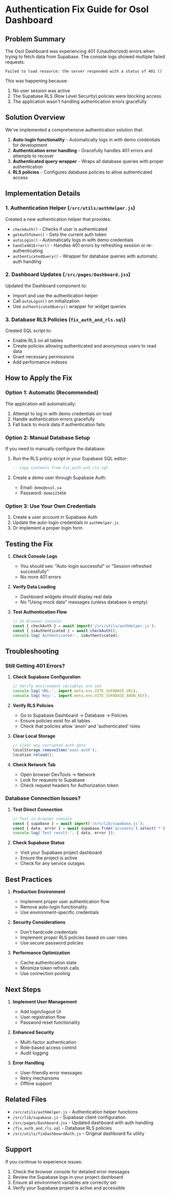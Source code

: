 # Authentication Fix Guide for Osol Dashboard

## Problem Summary

The Osol Dashboard was experiencing 401 (Unauthorized) errors when trying to fetch data from Supabase. The console logs showed multiple failed requests:

```
Failed to load resource: the server responded with a status of 401 ()
```

This was happening because:
1. No user session was active
2. The Supabase RLS (Row Level Security) policies were blocking access
3. The application wasn't handling authentication errors gracefully

## Solution Overview

We've implemented a comprehensive authentication solution that:

1. **Auto-login functionality** - Automatically logs in with demo credentials for development
2. **Authentication error handling** - Gracefully handles 401 errors and attempts to recover
3. **Authenticated query wrapper** - Wraps all database queries with proper authentication
4. **RLS policies** - Configures database policies to allow authenticated access

## Implementation Details

### 1. Authentication Helper (`/src/utils/authHelper.js`)

Created a new authentication helper that provides:

- `checkAuth()` - Checks if user is authenticated
- `getAuthToken()` - Gets the current auth token
- `autoLogin()` - Automatically logs in with demo credentials
- `handle401Error()` - Handles 401 errors by refreshing session or re-authenticating
- `authenticatedQuery()` - Wrapper for database queries with automatic auth handling

### 2. Dashboard Updates (`/src/pages/Dashboard.jsx`)

Updated the Dashboard component to:
- Import and use the authentication helper
- Call `autoLogin()` on initialization
- Use `authenticatedQuery()` wrapper for widget queries

### 3. Database RLS Policies (`fix_auth_and_rls.sql`)

Created SQL script to:
- Enable RLS on all tables
- Create policies allowing authenticated and anonymous users to read data
- Grant necessary permissions
- Add performance indexes

## How to Apply the Fix

### Option 1: Automatic (Recommended)

The application will automatically:
1. Attempt to log in with demo credentials on load
2. Handle authentication errors gracefully
3. Fall back to mock data if authentication fails

### Option 2: Manual Database Setup

If you need to manually configure the database:

1. Run the RLS policy script in your Supabase SQL editor:
   ```sql
   -- Copy contents from fix_auth_and_rls.sql
   ```

2. Create a demo user through Supabase Auth:
   - Email: `demo@osol.sa`
   - Password: `demo123456`

### Option 3: Use Your Own Credentials

1. Create a user account in Supabase Auth
2. Update the auto-login credentials in `authHelper.js`
3. Or implement a proper login form

## Testing the Fix

1. **Check Console Logs**
   - You should see: "Auto-login successful" or "Session refreshed successfully"
   - No more 401 errors

2. **Verify Data Loading**
   - Dashboard widgets should display real data
   - No "Using mock data" messages (unless database is empty)

3. **Test Authentication Flow**
   ```javascript
   // In browser console:
   const { checkAuth } = await import('/src/utils/authHelper.js');
   const { isAuthenticated } = await checkAuth();
   console.log('Authenticated:', isAuthenticated);
   ```

## Troubleshooting

### Still Getting 401 Errors?

1. **Check Supabase Configuration**
   ```javascript
   // Verify environment variables are set
   console.log('URL:', import.meta.env.VITE_SUPABASE_URL);
   console.log('Key:', import.meta.env.VITE_SUPABASE_ANON_KEY);
   ```

2. **Verify RLS Policies**
   - Go to Supabase Dashboard → Database → Policies
   - Ensure policies exist for all tables
   - Check that policies allow 'anon' and 'authenticated' roles

3. **Clear Local Storage**
   ```javascript
   // Clear any corrupted auth data
   localStorage.removeItem('osol-auth');
   location.reload();
   ```

4. **Check Network Tab**
   - Open browser DevTools → Network
   - Look for requests to Supabase
   - Check request headers for Authorization token

### Database Connection Issues?

1. **Test Direct Connection**
   ```javascript
   // Test in browser console
   const { supabase } = await import('/src/lib/supabase.js');
   const { data, error } = await supabase.from('accounts').select('*').limit(1);
   console.log('Test result:', { data, error });
   ```

2. **Check Supabase Status**
   - Visit your Supabase project dashboard
   - Ensure the project is active
   - Check for any service outages

## Best Practices

1. **Production Environment**
   - Implement proper user authentication flow
   - Remove auto-login functionality
   - Use environment-specific credentials

2. **Security Considerations**
   - Don't hardcode credentials
   - Implement proper RLS policies based on user roles
   - Use secure password policies

3. **Performance Optimization**
   - Cache authentication state
   - Minimize token refresh calls
   - Use connection pooling

## Next Steps

1. **Implement User Management**
   - Add login/logout UI
   - User registration flow
   - Password reset functionality

2. **Enhanced Security**
   - Multi-factor authentication
   - Role-based access control
   - Audit logging

3. **Error Handling**
   - User-friendly error messages
   - Retry mechanisms
   - Offline support

## Related Files

- `/src/utils/authHelper.js` - Authentication helper functions
- `/src/lib/supabase.js` - Supabase client configuration
- `/src/pages/Dashboard.jsx` - Updated dashboard with auth handling
- `/fix_auth_and_rls.sql` - Database RLS policies
- `/src/utils/fixDashboardAuth.js` - Original dashboard fix utility

## Support

If you continue to experience issues:
1. Check the browser console for detailed error messages
2. Review the Supabase logs in your project dashboard
3. Ensure all environment variables are correctly set
4. Verify your Supabase project is active and accessible